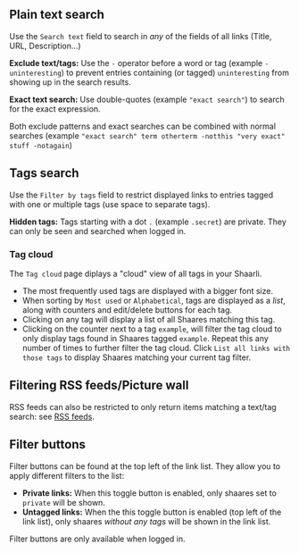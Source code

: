 ## Plain text search

Use the `Search text` field to search in _any_ of the fields of all links (Title, URL, Description...)

**Exclude text/tags:** Use the `-` operator before a word or tag (example `-uninteresting`) to prevent entries containing (or tagged) `uninteresting` from showing up in the search results.

**Exact text search:** Use double-quotes (example `"exact search"`) to search for the exact expression.

Both exclude patterns and exact searches can be combined with normal searches (example `"exact search" term otherterm -notthis "very exact" stuff -notagain`)

## Tags search

Use the `Filter by tags` field to restrict displayed links to entries tagged with one or multiple tags (use space to separate tags).  

**Hidden tags:** Tags starting with a dot `.` (example `.secret`) are private. They can only be seen and searched when logged in.

### Tag cloud

The `Tag cloud` page diplays a "cloud" view of all tags in your Shaarli.

 * The most frequently used tags are displayed with a bigger font size.
 * When sorting by `Most used` or `Alphabetical`, tags are displayed as a _list_, along with counters and edit/delete buttons for each tag.
 * Clicking on any tag will display a list of all Shaares matching this tag.
 * Clicking on the counter next to a tag `example`, will filter the tag cloud to only display tags found in Shaares tagged `example`. Repeat this any number of times to further filter the tag cloud. Click `List all links with those tags` to display Shaares matching your current tag filter.

## Filtering RSS feeds/Picture wall

RSS feeds can also be restricted to only return items matching a text/tag search: see [RSS feeds](RSS-feeds).

## Filter buttons

Filter buttons can be found at the top left of the link list. They allow you to apply different filters to the list:

 * **Private links:** When this toggle button is enabled, only shaares set to `private` will be shown.
 * **Untagged links:** When the this toggle button is enabled (top left of the link list), only shaares _without any tags_ will be shown in the link list.
 
Filter buttons are only available when logged in.
